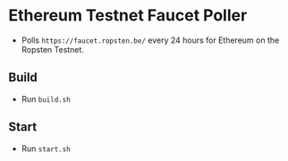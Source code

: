 # Ethereum Testnet Faucet Poller

- Polls ```https://faucet.ropsten.be/``` every 24 hours for Ethereum on the Ropsten Testnet.

## Build

- Run ```build.sh``` 

## Start

- Run ``start.sh``
